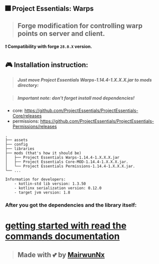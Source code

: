 ## 🎆 Project Essentials: Warps

> ## Forge modification for controlling warp points on server and client.

#### ❗ Compatibility with forge `28.0.X` version.

## 🎮 Installation instruction:
> ##### Just move Project Essentials Warps-1.14.4-1.X.X.X.jar to mods directory:

> ##### Important note: don't forget install mod dependencies!

- core: <https://github.com/ProjectEssentials/ProjectEssentials-Core/releases>
- permissions: <https://github.com/ProjectEssentials/ProjectEssentials-Permissions/releases>

```
.
├── assets
├── config
├── libraries
├── mods (that's how it should be)
│   ├── Project Essentials Warps-1.14.4-1.X.X.X.jar
│   ├── Project Essentials Core-MOD-1.14.4-1.X.X.X.jar.
│   └── Project Essentials Permissions-1.14.4-1.X.X.X.jar.
└── ...
```

```
Information for developers:
    - kotlin-std lib version: 1.3.50
    - kotlinx serialization version: 0.12.0
    - target jvm version: 1.8
```

### After you got the dependencies and the library itself:

# [getting started with read the commands documentation](./documentation/in-using.md)

> ## Made with 💕 by [MairwunNx](https://mairwunnx.github.io/)
